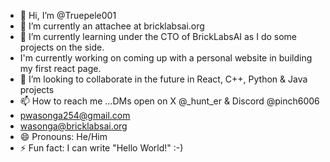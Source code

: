 - 👋 Hi, I’m @Truepele001
- 👀 I’m currently an attachee at bricklabsai.org
- 🌱 I’m currently learning under the CTO of BrickLabsAI as I do some projects on the side. 
- I'm currently working on coming up with a personal website in building my first react page.
- 💞️ I’m looking to collaborate in the future in React, C++, Python & Java projects
- 📫 How to reach me ...DMs open on X @_hunt_er & Discord @pinch6006
- pwasonga254@gmail.com
- wasonga@bricklabsai.org
- 😄 Pronouns: He/Him
- ⚡ Fun fact: I can write "Hello World!"
:-)

<!---
Truepele001/Truepele001 is a ✨ special ✨ repository because its `README.md` (this file) appears on your GitHub profile.
You can click the Preview link to take a look at your changes.
--->
